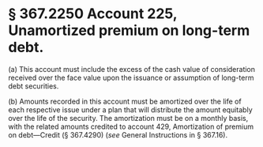 # § 367.2250   Account 225, Unamortized premium on long-term debt.

(a) This account must include the excess of the cash value of consideration received over the face value upon the issuance or assumption of long-term debt securities.


(b) Amounts recorded in this account must be amortized over the life of each respective issue under a plan that will distribute the amount equitably over the life of the security. The amortization must be on a monthly basis, with the related amounts credited to account 429, Amortization of premium on debt—Credit (§ 367.4290) (*see* General Instructions in § 367.16).





